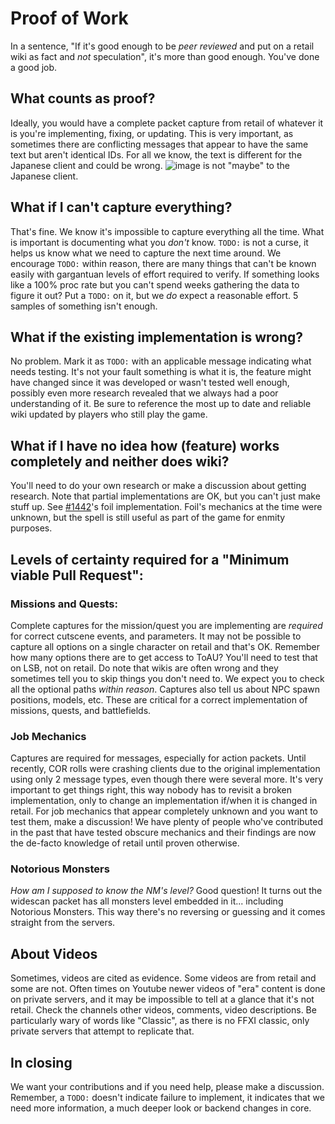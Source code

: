 Proof of Work
=============

In a sentence, "If it's good enough to be _peer reviewed_ and put on a retail wiki as fact and _not_ speculation", it's more than good enough. You've done a good job.

What counts as proof?
---------------------

Ideally, you would have a complete packet capture from retail of whatever it is you're implementing, fixing, or updating. This is very important, as sometimes there are conflicting messages that appear to have the same text but aren't identical IDs. For all we know, the text is different for the Japanese client and could be wrong. ![image](https://user-images.githubusercontent.com/60417494/174700353-2d97000d-7362-4161-824d-74e1e31c10cf.png) is not "maybe" to the Japanese client.

What if I can't capture everything?
-----------------------------------

That's fine. We know it's impossible to capture everything all the time. What is important is documenting what you _don't_ know. `TODO:` is not a curse, it helps us know what we need to capture the next time around. We encourage `TODO:` within reason, there are many things that can't be known easily with gargantuan levels of effort required to verify. If something looks like a 100% proc rate but you can't spend weeks gathering the data to figure it out? Put a `TODO:` on it, but we _do_ expect a reasonable effort. 5 samples of something isn't enough.

What if the existing implementation is wrong?
---------------------------------------------

No problem. Mark it as `TODO:` with an applicable message indicating what needs testing. It's not your fault something is what it is, the feature might have changed since it was developed or wasn't tested well enough, possibly even more research revealed that we always had a poor understanding of it. Be sure to reference the most up to date and reliable wiki updated by players who still play the game.

What if I have no idea how (feature) works completely and neither does wiki?
----------------------------------------------------------------------------

You'll need to do your own research or make a discussion about getting research. Note that partial implementations are OK, but you can't just make stuff up. See [#1442](https://github.com/LandSandBoat/server/pull/1442/files#diff-f46ade0c1c56399dea930a6247ae694a8c0d85d6de37db3c0922b87b143cab68)'s foil implementation. Foil's mechanics at the time were unknown, but the spell is still useful as part of the game for enmity purposes.

Levels of certainty required for a "Minimum viable Pull Request":
-----------------------------------------------------------------

### Missions and Quests:

Complete captures for the mission/quest you are implementing are _required_ for correct cutscene events, and parameters. It may not be possible to capture all options on a single character on retail and that's OK. Remember how many options there are to get access to ToAU? You'll need to test that on LSB, not on retail. Do note that wikis are often wrong and they sometimes tell you to skip things you don't need to. We expect you to check all the optional paths _within reason_. Captures also tell us about NPC spawn positions, models, etc. These are critical for a correct implementation of missions, quests, and battlefields.

### Job Mechanics

Captures are required for messages, especially for action packets. Until recently, COR rolls were crashing clients due to the original implementation using only 2 message types, even though there were several more. It's very important to get things right, this way nobody has to revisit a broken implementation, only to change an implementation if/when it is changed in retail. For job mechanics that appear completely unknown and you want to test them, make a discussion! We have plenty of people who've contributed in the past that have tested obscure mechanics and their findings are now the de-facto knowledge of retail until proven otherwise.

### Notorious Monsters

_How am I supposed to know the NM's level?_ Good question! It turns out the widescan packet has all monsters level embedded in it... including Notorious Monsters. This way there's no reversing or guessing and it comes straight from the servers.

About Videos
------------

Sometimes, videos are cited as evidence. Some videos are from retail and some are not. Often times on Youtube newer videos of "era" content is done on private servers, and it may be impossible to tell at a glance that it's not retail. Check the channels other videos, comments, video descriptions. Be particularly wary of words like "Classic", as there is no FFXI classic, only private servers that attempt to replicate that.

In closing
----------

We want your contributions and if you need help, please make a discussion. Remember, a `TODO:` doesn't indicate failure to implement, it indicates that we need more information, a much deeper look or backend changes in core.

